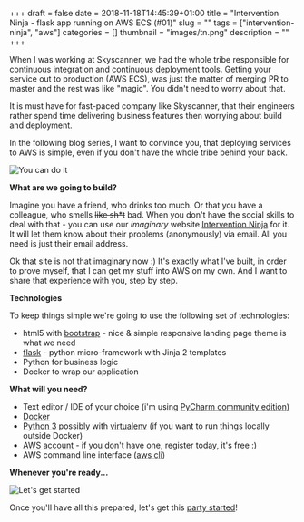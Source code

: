 +++ 
draft = false
date = 2018-11-18T14:45:39+01:00
title = "Intervention Ninja - flask app running on AWS ECS (#01)"
slug = "" 
tags = ["intervention-ninja", "aws"]
categories = []
thumbnail = "images/tn.png"
description = ""
+++

When I was working at Skyscanner, we had the whole tribe responsible for continuous integration and continuous deployment tools. 
Getting your service out to production (AWS ECS), was just the matter of merging PR to master and the rest was like "magic". You didn't need to worry about that.

It is must have for fast-paced company like Skyscanner, that their engineers rather spend time delivering business features then worrying about build and deployment. 
  
In the following blog series, I want to convince you, that deploying services to AWS is simple, even if you don't have the whole tribe behind your back.

![You can do it](https://media.giphy.com/media/mohhXPUdhVVoA/giphy.gif)

**What are we going to build?**

Imagine you have a friend, who drinks too much. Or that you have a colleague, who smells ~~like sh*t~~ bad. 
When you don't have the social skills to deal with that - you can use our *imaginary* website <a href="https://www.intervention.ninja/index.html" target="_blank">Intervention Ninja</a> for it.
It will let them know about their problems (anonymously) via email. All you need is just their email address.

Ok that site is not that imaginary now :)  It's exactly what I've built, in order to prove myself, that I can get my stuff into AWS on my own.
And I want to share that experience with you, step by step.

**Technologies**

To keep things simple we're going to use the following set of technologies:

- html5 with <a href="https://getbootstrap.com/" target="_blank">bootstrap</a> - nice & simple responsive landing page theme is what we need
- <a href="http://flask.pocoo.org/" target="_blank">flask</a> - python micro-framework with Jinja 2 templates
- Python for business logic
- Docker to wrap our application

**What will you need?**

- Text editor / IDE of your choice (i'm using <a href="https://www.jetbrains.com/pycharm/download/" target="_blank">PyCharm community edition</a>)
- <a href="https://www.docker.com/get-started" target="_blank">Docker</a>
- <a href="https://realpython.com/installing-python/" target="_blank">Python 3</a> possibly with <a href="https://virtualenv.pypa.io/en/latest/" target="_blank">virtualenv</a> (if you want to run things locally outside Docker)
- <a href="https://aws.amazon.com/free/" target="_blank">AWS account</a> - if you don't have one, register today, it's free :) 
- AWS command line interface (<a href="https://docs.aws.amazon.com/cli/latest/userguide/installing.html" target="_blank">aws cli</a>) 

**Whenever you're ready...**

![Let's get started](https://media.giphy.com/media/l3dj09hpsfuYkijDi/giphy.gif)

Once you'll have all this prepared, let's get this [party started](/posts/003-intervention-ninja-build-flask-app-docker-image)!
